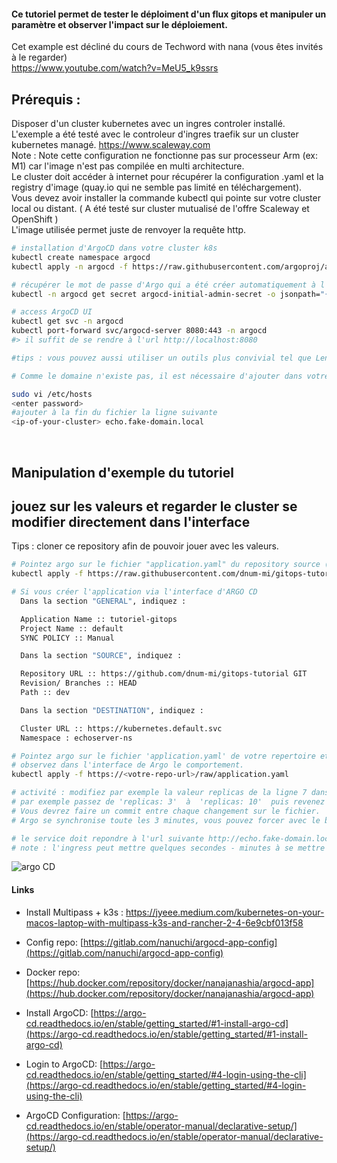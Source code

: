 #### Ce tutoriel permet de tester le déploiment d'un flux gitops et manipuler un paramètre et observer l'impact sur le déploiement.
Cet example est décliné du cours de Techword with nana (vous êtes invités à le regarder) </br> 
https://www.youtube.com/watch?v=MeU5_k9ssrs

## Prérequis :
Disposer d'un cluster kubernetes avec un ingres controler installé. 
</br>L'exemple a été testé avec le controleur d'ingres traefik sur un cluster kubernetes managé. https://www.scaleway.com
</br>Note : Note cette configuration ne fonctionne pas sur processeur Arm (ex: M1) car l'image n'est pas compilée en multi architecture.
</br>Le cluster doit accéder à internet pour récupérer la configuration .yaml et la registry d'image (quay.io qui ne semble pas limité en téléchargement).
</br>Vous devez avoir installer la commande kubectl qui pointe sur votre cluster local ou distant. ( A été testé sur cluster mutualisé de l'offre Scaleway et OpenShift )
</br>L'image utilisée permet juste de renvoyer la requête http.

```bash
# installation d'ArgoCD dans votre cluster k8s
kubectl create namespace argocd
kubectl apply -n argocd -f https://raw.githubusercontent.com/argoproj/argo-cd/stable/manifests/install.yaml

# récupérer le mot de passe d'Argo qui a été créer automatiquement à l'installation
kubectl -n argocd get secret argocd-initial-admin-secret -o jsonpath="{.data.password}" | base64 --decode && echo

# access ArgoCD UI 
kubectl get svc -n argocd
kubectl port-forward svc/argocd-server 8080:443 -n argocd
#> il suffit de se rendre à l'url http://localhost:8080

#tips : vous pouvez aussi utiliser un outils plus convivial tel que Lens https://k8slens.dev/ (à installer sur votre ordinateur )

# Comme le domaine n'existe pas, il est nécessaire d'ajouter dans votre fichier /etc/hosts le nom de domaine utilisé dans l'exemple. 

sudo vi /etc/hosts
<enter password>
#ajouter à la fin du fichier la ligne suivante
<ip-of-your-cluster> echo.fake-domain.local

```
</br>

## Manipulation d'exemple du tutoriel 

## jouez sur les valeurs et regarder le cluster se modifier directement dans l'interface
Tips : cloner ce repository afin de pouvoir jouer avec les valeurs.

```bash
# Pointez argo sur le fichier "application.yaml" du repository source (vous devrez surcharger dans Argo Directement)
kubectl apply -f https://raw.githubusercontent.com/dnum-mi/gitops-tutorial/main/application.yaml

# Si vous créer l'application via l'interface d'ARGO CD
  Dans la section "GENERAL", indiquez : 

  Application Name :: tutoriel-gitops
  Project Name :: default
  SYNC POLICY :: Manual

  Dans la section "SOURCE", indiquez : 

  Repository URL :: https://github.com/dnum-mi/gitops-tutorial GIT 
  Revision/ Branches :: HEAD
  Path :: dev

  Dans la section "DESTINATION", indiquez : 

  Cluster URL :: https://kubernetes.default.svc
  Namespace : echoserver-ns

# Pointez argo sur le fichier 'application.yaml' de votre repertoire et ensuite modifiez une valeur
# observez dans l'interface de Argo le comportement.
kubectl apply -f https://<votre-repo-url>/raw/application.yaml

# activité : modifiez par exemple la valeur replicas de la ligne 7 dans le ficher 'deployment.yaml',
# par exemple passez de 'replicas: 3'  à  'replicas: 10'  puis revenez à 'replicas: 3
# Vous devrez faire un commit entre chaque changement sur le fichier.
# Argo se synchronise toute les 3 minutes, vous pouvez forcer avec le bouton "SYNC"

# le service doit repondre à l'url suivante http://echo.fake-domain.local
# note : l'ingress peut mettre quelques secondes - minutes à se mettre en place.

```

![argo CD](https://raw.githubusercontent.com/dnum-mi/gitops-tutorial-1/main/argo%20CD.png)
#### Links

* Install Multipass + k3s : https://jyeee.medium.com/kubernetes-on-your-macos-laptop-with-multipass-k3s-and-rancher-2-4-6e9cbf013f58

* Config repo: [https://gitlab.com/nanuchi/argocd-app-config](https://gitlab.com/nanuchi/argocd-app-config)

* Docker repo: [https://hub.docker.com/repository/docker/nanajanashia/argocd-app](https://hub.docker.com/repository/docker/nanajanashia/argocd-app)

* Install ArgoCD: [https://argo-cd.readthedocs.io/en/stable/getting_started/#1-install-argo-cd](https://argo-cd.readthedocs.io/en/stable/getting_started/#1-install-argo-cd)

* Login to ArgoCD: [https://argo-cd.readthedocs.io/en/stable/getting_started/#4-login-using-the-cli](https://argo-cd.readthedocs.io/en/stable/getting_started/#4-login-using-the-cli)

* ArgoCD Configuration: [https://argo-cd.readthedocs.io/en/stable/operator-manual/declarative-setup/](https://argo-cd.readthedocs.io/en/stable/operator-manual/declarative-setup/)
